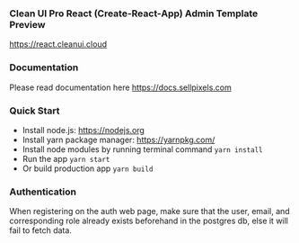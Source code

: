 ### Clean UI Pro React (Create-React-App) Admin Template Preview ###
https://react.cleanui.cloud

### Documentation ###
Please read documentation here https://docs.sellpixels.com

### Quick Start ###
* Install node.js: https://nodejs.org​
* Install yarn package manager: https://yarnpkg.com/​
* Install node modules by running terminal command `yarn install`
* Run the app `yarn start`
* Or build production app `yarn build`

### Authentication ###
When registering on the auth web page, make sure that the user, email, and corresponding role already exists beforehand in the postgres db, else it will fail to fetch data.